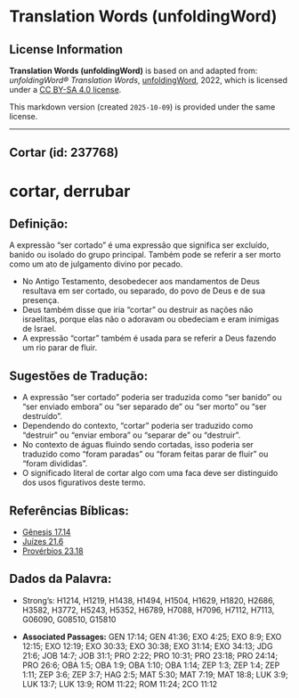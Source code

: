 # Translation Words (unfoldingWord)

## License Information

**Translation Words (unfoldingWord)** is based on and adapted from: _unfoldingWord® Translation Words_, [unfoldingWord](https://unfoldingword.org/utw), 2022, which is licensed under a [CC BY-SA 4.0 license](https://creativecommons.org/licenses/by-sa/4.0/legalcode.en).

This markdown version (created `2025-10-09`) is provided under the same license.



--------------------------------

## Cortar (id: 237768)

cortar, derrubar
================

Definição:
----------

A expressão “ser cortado” é uma expressão que significa ser excluído, banido ou isolado do grupo principal. Também pode se referir a ser morto como um ato de julgamento divino por pecado.

* No Antigo Testamento, desobedecer aos mandamentos de Deus resultava em ser cortado, ou separado, do povo de Deus e de sua presença.
* Deus também disse que iria “cortar” ou destruir as nações não israelitas, porque elas não o adoravam ou obedeciam e eram inimigas de Israel.
* A expressão “cortar” também é usada para se referir a Deus fazendo um rio parar de fluir.

Sugestões de Tradução:
----------------------

* A expressão “ser cortado” poderia ser traduzida como “ser banido” ou “ser enviado embora” ou “ser separado de” ou “ser morto” ou “ser destruído”.
* Dependendo do contexto, “cortar” poderia ser traduzido como “destruir” ou “enviar embora” ou “separar de” ou “destruir”.
* No contexto de águas fluindo sendo cortadas, isso poderia ser traduzido como “foram paradas” ou “foram feitas parar de fluir” ou “foram divididas”.
* O significado literal de cortar algo com uma faca deve ser distinguido dos usos figurativos deste termo.

Referências Bíblicas:
---------------------

* [Gênesis 17\.14](https://ref.ly/Gen17:14)
* [Juízes 21\.6](https://ref.ly/Judg21:6)
* [Provérbios 23\.18](https://ref.ly/Prov23:18)

Dados da Palavra:
-----------------

* Strong’s: H1214, H1219, H1438, H1494, H1504, H1629, H1820, H2686, H3582, H3772, H5243, H5352, H6789, H7088, H7096, H7112, H7113, G06090, G08510, G15810

* **Associated Passages:** GEN 17:14; GEN 41:36; EXO 4:25; EXO 8:9; EXO 12:15; EXO 12:19; EXO 30:33; EXO 30:38; EXO 31:14; EXO 34:13; JDG 21:6; JOB 14:7; JOB 31:1; PRO 2:22; PRO 10:31; PRO 23:18; PRO 24:14; PRO 26:6; OBA 1:5; OBA 1:9; OBA 1:10; OBA 1:14; ZEP 1:3; ZEP 1:4; ZEP 1:11; ZEP 3:6; ZEP 3:7; HAG 2:5; MAT 5:30; MAT 7:19; MAT 18:8; LUK 3:9; LUK 13:7; LUK 13:9; ROM 11:22; ROM 11:24; 2CO 11:12

